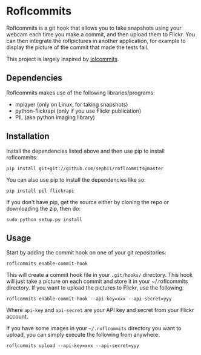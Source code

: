 # Roflcommits

Roflcommits is a git hook that allows you to take snapshots using your webcam
each time you make a commit, and then upload them to Flickr. You can then
integrate the roflpictures in another application, for example to display the
picture of the commit that made the tests fail.

This project is largely inspired by
[lolcommits](https://github.com/mroth/lolcommits).

## Dependencies

Roflcommits makes use of the following libraries/programs:

* mplayer (only on Linux, for taking snapshots)
* python-flickrapi (only if you use Flickr publication)
* PIL (aka python imaging library)

## Installation

Install the dependencies listed above and then use pip to install roflcommits:

    pip install git+git://github.com/sephii/roflcommits@master

You can also use pip to install the dependencies like so:

    pip install pil flickrapi

If you don't have pip, get the source either by cloning the repo or downloading
the zip, then do:

    sudo python setup.py install

## Usage

Start by adding the commit hook on one of your git repositories:

    roflcommits enable-commit-hook

This will create a commit hook file in your `.git/hooks/` directory. This hook
will just take a picture on each commit and store it in your ~/.roflcommits
directory. If you want to upload the pictures to Flickr, use the following:

    roflcommits enable-commit-hook --api-key=xxx --api-secret=yyy

Where `api-key` and `api-secret` are your API key and secret from your Flickr
account.

If you have some images in your `~/.roflcommits` directory you want to upload,
you can simply execute the following from anywhere:

    roflcommits upload --api-key=xxx --api-secret=yyy
